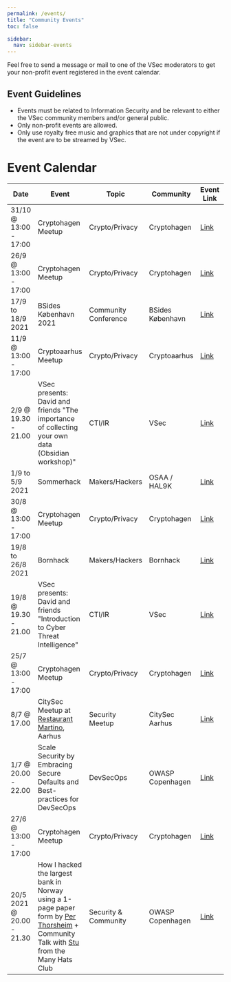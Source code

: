 ```yaml
---
permalink: /events/
title: "Community Events"
toc: false

sidebar:
  nav: sidebar-events
---
```


Feel free to send a message or mail to one of the VSec moderators to get your non-profit event registered in the event calendar.

## Event Guidelines

- Events must be related to Information Security and be relevant to either the VSec community members and/or general public.
- Only non-profit events are allowed.
- Only use royalty free music and graphics that are not under copyright if the event are to be streamed by VSec.

# Event Calendar

| Date | Event | Topic | Community | Event Link | Event Recording |
|------|-------|-------|-----------|------------|-----------------|
| 31/10 @ 13:00 - 17:00 | Cryptohagen Meetup | Crypto/Privacy | Cryptohagen | [Link](https://cryptohagen.dk/) | N/A |  
| 26/9 @ 13:00 - 17:00 | Cryptohagen Meetup | Crypto/Privacy | Cryptohagen | [Link](https://cryptohagen.dk/) | N/A |  
| 17/9 to 18/9 2021 | BSides København 2021 | Community Conference | BSides København | [Link](https://bsideskbh.dk/)| |  
| 11/9 @ 13:00 - 17:00 | Cryptoaarhus Meetup | Crypto/Privacy | Cryptoaarhus | [Link](https://cryptoaarhus.dk/) | N/A |    
| 2/9 @ 19.30 - 21.00 | VSec presents: David and friends "The importance of collecting your own data (Obsidian workshop)" | CTI/IR | VSec | [Link](https://vsec.dk/vsec-presents-david-and-friends/)| [Video](https://www.youtube.com/watch?v=Sg4EHythS34) |   
| 1/9 to 5/9 2021 | Sommerhack | Makers/Hackers | OSAA / HAL9K | [Link](https://sommerhack.dk/)| |  
| 30/8 @ 13:00 - 17:00 | Cryptohagen Meetup | Crypto/Privacy | Cryptohagen | [Link](https://cryptohagen.dk/) | N/A |  
| 19/8 to 26/8 2021 | Bornhack | Makers/Hackers | Bornhack | [Link](https://bornhack.dk/bornhack-2021/)| |     
| 19/8 @ 19.30 - 21.00 | VSec presents: David and friends "Introduction to Cyber Threat Intelligence" | CTI/IR | VSec | [Link](https://vsec.dk/vsec-presents-david-and-friends/)|[Video](https://www.youtube.com/watch?v=GETWscyu8P4) |    
| 25/7 @ 13:00 - 17:00 | Cryptohagen Meetup | Crypto/Privacy | Cryptohagen | [Link](https://cryptohagen.dk/) | N/A |  
| 8/7 @ 17.00 | CitySec Meetup at [Restaurant Martino](https://www.martino.dk/), Aarhus | Security Meetup | CitySec Aarhus | [Link](https://www.eventbrite.com/e/copy-of-citysec-2021-1-tickets-161086474983) |  N/A | 
| 1/7 @ 20.00 - 22.00 | Scale Security by Embracing Secure Defaults and Best-practices for DevSecOps | DevSecOps | OWASP Copenhagen | [Link](https://www.meetup.com/OWASP-Copenhagen-Chapter/events/278836329/) | | 
| 27/6 @ 13:00 - 17:00 | Cryptohagen Meetup | Crypto/Privacy | Cryptohagen | [Link](https://cryptohagen.dk/) | N/A |  
| 20/5 2021 @ 20.00 - 21.30  | How I hacked the largest bank in Norway using a 1-page paper form by [Per Thorsheim](https://twitter.com/thorsheim) + Community Talk with [Stu](https://twitter.com/cybersecstu) from the Many Hats Club | Security & Community | OWASP Copenhagen | [Link](https://www.meetup.com/OWASP-Copenhagen-Chapter/events/277996588/) | [Video](https://youtu.be/NUOX5F5VCqc?t=895)
